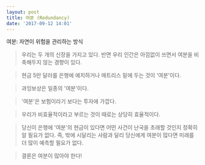 ```yaml
---
layout: post
title: 여분 (Redundancy)
date: '2017-09-12 14:01'
---
```


<p class="message">
  여분: 자연이 위험을 관리하는 방식
</p>


>  우리는 두 개의 신장을 가지고 있다. 반면 우리 인간은 아낌없이 쓰면서 여분을 비축해두지 않는 경향이 있다.

>  현금 5만 달러를 은행에 예치하거나 매트리스 밑에 두는 것이 '여분'이다.

>  과잉보상은 일종의 '여분'이다.

> '여분'은 보험이라기 보다는 투자에 가깝다.

> 우리가 비효율적이라고 부르는 것이 때로는 상당히 효율적이다.

> 당신이 은행에 '여분'의 현금이 있다면 어떤 사건이 난국을 초래할 것인지 정확히 알 필요가 없다. 즉, 밖에 시달리는 사람과 달리 당신에게 여분이 많다면 미래를 더 많이 예측할 필요가 없다.

> 결론은 여분이 많아야 한다!
